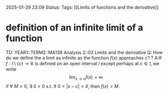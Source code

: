 2025-01-29 23:09
Status: 
Tags: [[Limits of functions and the derivative]]
# definition of an infinite limit of a function

TD: YEAR1::TERM2::MA139 Analysis 2::02 Limits and the derivative
Q: How do we define the a limit as infinite as the function $f(x)$ approaches $c$?
?
A:If $f: I \setminus \{c\} \to \mathbb{R}$ is defined on an open interval $I$ except perhaps at $c \in I$, we write
$$
\lim_{x \to c} f(x) = \infty
$$
if $\forall$ $M > 0$, $\exists$ $\delta > 0$ s.t. if $0 < |x - c| < \delta$, then $f(x) > M$.
<!--ID: 1738192569055-->
